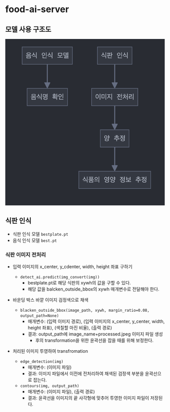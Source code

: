 # food-ai-server

## 모델 사용 구조도

![model_figure.png](./images/model_figure.png)


## 식판 인식 

- 식판 인식 모델 `bestplate.pt`
- 음식 인식 모델 `best.pt`

### 식판 이미지 전처리
- 입력 이미지의 x_center, y_cdenter, width, height 좌표 구하기
    - `detect_ai.predict(img_convert(img))`
        - bestplate.pt로 해당 식판의 xywh의 값을 구할 수 있다. 
        - 해당 값을 balcken_outside_bbox의 xywh 매개변수로 전달해야 한다.

- 바운딩 박스 바깥 이미지 검정색으로 채색
    - `blacken_outside_bbox(image_path, xywh, margin_ratio=0.08, output_path=None)`
        - 매개변수: (입력 이미지 경로), (입력 이미지의 x_center, y_center, width, height 좌표), (색칠할 마진 비율), (출력 경로)
        - 결과: output_path에 image_name+processed.jpeg 이미지 파일 생성
            - 후의 transformation을 위한 윤곽선을 잡을 때를 위해 보정한다. 
- 처리된 이미지 투영하여 transfromation
    - `edge_detection(img)`
        - 매개변수: (이미지 파일)
        - 결과: 이미지 파일에서 이전에 전처리하여 채색된 검정색 부분을 윤곽선으로 잡는다.
    - `contours(img, output_path)`
        - 매개변수: (이미지 파일), (출력 경로)
        - 결과: 윤곽선을 이미지의 끝 사각형에 맞추어 투영한 이미지 파일이 저장된다.

